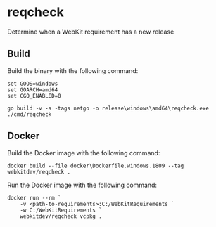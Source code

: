 # reqcheck
Determine when a WebKit requirement has a new release

## Build

Build the binary with the following command:

```console
set GOOS=windows
set GOARCH=amd64
set CGO_ENABLED=0

go build -v -a -tags netgo -o release\windows\amd64\reqcheck.exe ./cmd/reqcheck
```

## Docker

Build the Docker image with the following command:

```console
docker build --file docker\Dockerfile.windows.1809 --tag webkitdev/reqcheck .
```

Run the Docker image with the following command:

```console
docker run --rm `
    -v <path-to-requirements>:C:/WebKitRequirements `
    -w C:/WebKitRequirements `
    webkitdev/reqcheck vcpkg .
```
